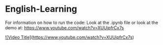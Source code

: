 # English-Learning

For information on how to run the code: Look at the .ipynb file or look at the demo at: https://www.youtube.com/watch?v=XUUipfrCx7s

[![Video Title]](https://img.youtube.com/vi/XUUipfrCx7s/0.jpg)(https://www.youtube.com/watch?v=XUUipfrCx7s)
